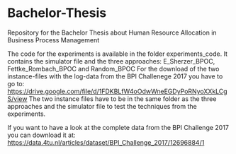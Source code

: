 # Bachelor-Thesis
Repository for the Bachelor Thesis about Human Resource Allocation in Business Process Management

The code for the experiments is available in the folder experiments_code. It contains the simulator file 
and the three approaches: E_Sherzer_BPOC, Fettke_Rombach_BPOC and Random_BPOC
For the download of the two instance-files with the log-data from the BPI Challenege 2017 you have to go to:
https://drive.google.com/file/d/1FDKBLfW4oOdwWneEGDyPoRNyoXXkLCgS/view
The two instance files have to be in the same folder as the three approaches and the simulator file 
to test the techniques from the experiments.

If you want to have a look at the complete data from the BPI Challenge 2017 you can download it at:
https://data.4tu.nl/articles/dataset/BPI_Challenge_2017/12696884/1
